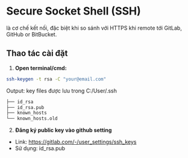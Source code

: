 
# Secure Socket Shell (SSH)
là cơ chế kết nối, đặc biệt khi so sánh với HTTPS khi remote tới GitLab, GitHub or BitBucket.

## Thao tác cài đặt
1. **Open terminal/cmd:**
```sh
ssh-keygen -t rsa -C "your@email.com"
```
Output: key files được lưu trong C:/User/.ssh
```sh
├── id_rsa
├── id_rsa.pub
├── known_hosts
└── known_hosts.old
```

2. **Đăng ký public key vào github setting**

* Link: https://gitlab.com/-/user_settings/ssh_keys
* Sử dụng: id_rsa.pub